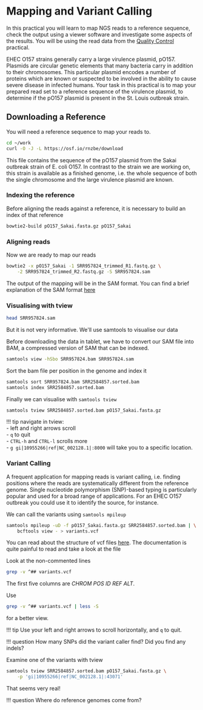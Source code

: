 # Mapping and Variant Calling

In this practical you will learn to map NGS reads to a reference sequence, check the output using a viewer software and investigate some aspects of the results.
You will be using the read data from the [Quality Control](qc.md) practical.

EHEC O157 strains generally carry a large virulence plasmid, pO157.
Plasmids are circular genetic elements that many bacteria carry in addition to their chromosomes.
This particular plasmid encodes a number of proteins which are known or suspected to be involved in the ability to cause severe disease in infected humans.
Your task in this practical is to map your prepared read set to a reference sequence of the virulence plasmid, to determine if the pO157 plasmid is present in the St. Louis outbreak strain.

## Downloading a Reference

You will need a reference sequence to map your reads to.

```bash
cd ~/work
curl -O -J -L https://osf.io/rnzbe/download
```

This file contains the sequence of the pO157 plasmid from the Sakai outbreak strain of E. coli O157.
In contrast to the strain we are working on, this strain is available as a finished genome, i.e. the whole sequence of both the single chromosome and the large virulence plasmid are known.

### Indexing the reference

Before aligning the reads against a reference, it is necessary to build an index of that reference

```bash
bowtie2-build pO157_Sakai.fasta.gz pO157_Sakai
```

### Aligning reads

Now we are ready to map our reads

```bash
bowtie2 -x pO157_Sakai -1 SRR957824_trimmed_R1.fastq.gz \
    -2 SRR957824_trimmed_R2.fastq.gz -S SRR957824.sam
```

The output of the mapping will be in the SAM format.
You can find a brief explanation of the SAM format [here](file_formats.md)

### Visualising with tview

```bash
head SRR957824.sam
```

But it is not very informative.
We'll use samtools to visualise our data

Before downloading the data in tablet, we have to convert our SAM file into BAM, a compressed version of SAM that can be indexed.

```bash
samtools view -hSbo SRR957824.bam SRR957824.sam
```

Sort the bam file per position in the genome and index it

```bash
samtools sort SRR957824.bam SRR2584857.sorted.bam
samtools index SRR2584857.sorted.bam
```

Finally we can visualise with `samtools tview`

```bash
samtools tview SRR2584857.sorted.bam pO157_Sakai.fasta.gz
```

!!! tip
    navigate in tview:  
        - left and right arrows scroll    
        - `q` to quit   
        - `CTRL-h` and `CTRL-l` scrolls more  
        - `g gi|10955266|ref|NC_002128.1|:8000` will take you to a specific location.   

### Variant Calling

A frequent application for mapping reads is variant calling, i.e. finding positions where the reads are systematically different from the reference genome.
Single nucleotide polymorphism (SNP)-based typing is particularly popular and used for a broad range of applications.
For an EHEC O157 outbreak you could use it to identify the source, for instance.

We can call the variants using `samtools mpileup`

```bash
samtools mpileup -uD -f pO157_Sakai.fasta.gz SRR2584857.sorted.bam | \
    bcftools view - > variants.vcf
```

You can read about the structure of vcf files [here](file_formats.md).
The documentation is quite painful to read and take a look at the file

Look at the non-commented lines

```bash
grep -v ^## variants.vcf
```
The first five columns are *CHROM POS ID REF ALT*.

Use

```bash
grep -v ^## variants.vcf | less -S
```

for a better view.

!!! tip
    Use your left and right arrows to scroll horizontally, and `q` to quit.


!!! question
    How many SNPs did the variant caller find? Did you find any indels?

Examine one of the variants with tview

```bash
samtools tview SRR2584857.sorted.bam pO157_Sakai.fasta.gz \
    -p 'gi|10955266|ref|NC_002128.1|:43071'
```

That seems very real!

!!! question
    Where do reference genomes come from?
